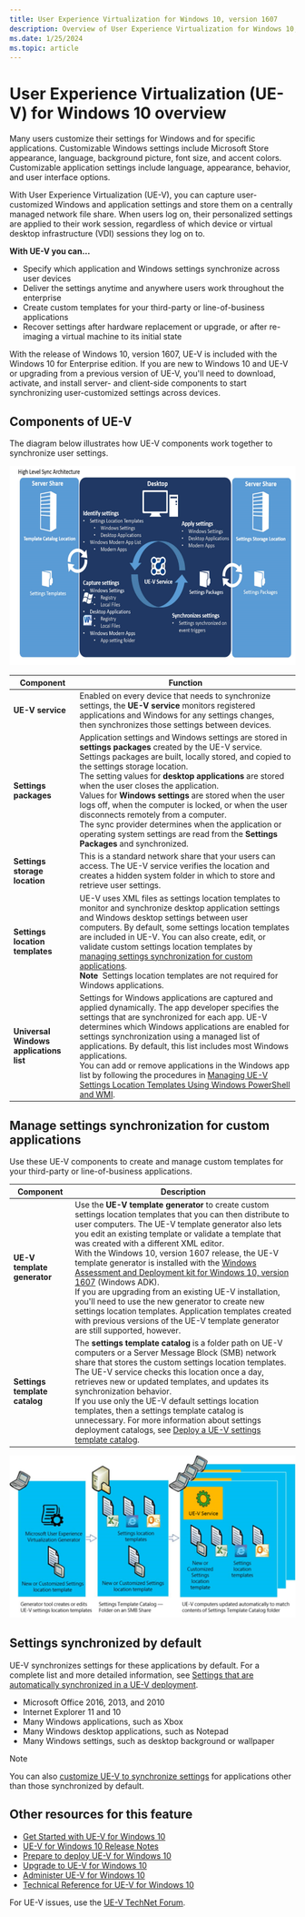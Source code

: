```yaml
---
title: User Experience Virtualization for Windows 10, version 1607
description: Overview of User Experience Virtualization for Windows 10, version 1607
ms.date: 1/25/2024
ms.topic: article
---
```


# User Experience Virtualization (UE-V) for Windows 10 overview

Many users customize their settings for Windows and for specific applications. Customizable Windows settings include Microsoft Store appearance, language, background picture, font size, and accent colors. Customizable application settings include language, appearance, behavior, and user interface options.

With User Experience Virtualization (UE-V), you can capture user-customized Windows and application settings and store them on a centrally managed network file share. When users log on, their personalized settings are applied to their work session, regardless of which device or virtual desktop infrastructure (VDI) sessions they log on to.

**With UE-V you can…**

- Specify which application and Windows settings synchronize across user devices
- Deliver the settings anytime and anywhere users work throughout the enterprise
- Create custom templates for your third-party or line-of-business applications
- Recover settings after hardware replacement or upgrade, or after re-imaging a virtual machine to its initial state

With the release of Windows 10, version 1607, UE-V is included with the Windows 10 for Enterprise edition. If you are new to Windows 10 and UE-V or upgrading from a previous version of UE-V, you'll need to download, activate, and install server- and client-side components to start synchronizing user-customized settings across devices.

## Components of UE-V

The diagram below illustrates how UE-V components work together to synchronize user settings.

<img src="images/uev-archdiagram.png" alt="UE-V architecture, with server share, desktop, and UE-V service" width="625" height="351" />

<!--  SIMPLER METHOD FOR CODING IMAGE
![UE-V architecture, with server share, desktop, and UE-V service.](images/uev-archdiagram.png)
-->

| **Component** | **Function** |
|--|--|
| **UE-V service** | Enabled on every device that needs to synchronize settings, the **UE-V service** monitors registered applications and Windows for any settings changes, then synchronizes those settings between devices. |
| **Settings packages** | Application settings and Windows settings are stored in **settings packages** created by the UE-V service. Settings packages are built, locally stored, and copied to the settings storage location.<br>The setting values for **desktop applications** are stored when the user closes the application.<br>Values for **Windows settings** are stored when the user logs off, when the computer is locked, or when the user disconnects remotely from a computer.<br>The sync provider determines when the application or operating system settings are read from the **Settings Packages** and synchronized. |
| **Settings storage location** | This is a standard network share that your users can access. The UE-V service verifies the location and creates a hidden system folder in which to store and retrieve user settings. |
| **Settings location templates** | UE-V uses XML files as settings location templates to monitor and synchronize desktop application settings and Windows desktop settings between user computers. By default, some settings location templates are included in UE-V. You can also create, edit, or validate custom settings location templates by [managing settings synchronization for custom applications](#manage-settings-synchronization-for-custom-applications).<br>**Note**&nbsp;&nbsp;Settings location templates are not required for Windows applications. |
| **Universal Windows applications list** | Settings for Windows applications are captured and applied dynamically. The app developer specifies the settings that are synchronized for each app. UE-V determines which Windows applications are enabled for settings synchronization using a managed list of applications. By default, this list includes most Windows applications.<br>You can add or remove applications in the Windows app list by following the procedures in [Managing UE-V Settings Location Templates Using Windows PowerShell and WMI](uev-managing-settings-location-templates-using-windows-powershell-and-wmi.md). |

## Manage settings synchronization for custom applications

Use these UE-V components to create and manage custom templates for your third-party or line-of-business applications.

| Component | Description |
|--|--|
| **UE-V template generator** | Use the **UE-V template generator** to create custom settings location templates that you can then distribute to user computers. The UE-V template generator also lets you edit an existing template or validate a template that was created with a different XML editor. <br>With the Windows 10, version 1607 release, the UE-V template generator is installed with the [Windows Assessment and Deployment kit for Windows 10, version 1607](https://developer.microsoft.com/windows/hardware/windows-assessment-deployment-kit) (Windows ADK). <br>If you are upgrading from an existing UE-V installation, you'll need to use the new generator to create new settings location templates. Application templates created with previous versions of the UE-V template generator are still supported, however. |
| **Settings template catalog** | The **settings template catalog** is a folder path on UE-V computers or a Server Message Block (SMB) network share that stores the custom settings location templates. The UE-V service checks this location once a day, retrieves new or updated templates, and updates its synchronization behavior.<br>If you use only the UE-V default settings location templates, then a settings template catalog is unnecessary. For more information about settings deployment catalogs, see [Deploy a UE-V settings template catalog](uev-deploy-uev-for-custom-applications.md). |

<!-- PRESERVING ORIGINAL IMAGE CODING JUST IN CASE - NOTE THAT UPDATED IMAGE IS A PNG FILE
<img src="media/image2.gif" width="595" height="330" />
-->

![UE-V template generator process.](images/uev-generator-process.png)

## Settings synchronized by default

UE-V synchronizes settings for these applications by default. For a complete list and more detailed information, see [Settings that are automatically synchronized in a UE-V deployment](uev-prepare-for-deployment.md).

- Microsoft Office 2016, 2013, and 2010
- Internet Explorer 11 and 10
- Many Windows applications, such as Xbox
- Many Windows desktop applications, such as Notepad
- Many Windows settings, such as desktop background or wallpaper

> [!NOTE]
> You can also [customize UE-V to synchronize settings](uev-deploy-uev-for-custom-applications.md) for applications other than those synchronized by default.

## Other resources for this feature

- [Get Started with UE-V for Windows 10](uev-getting-started.md)
- [UE-V for Windows 10 Release Notes](uev-release-notes-1607.md)
- [Prepare to deploy UE-V for Windows 10](uev-prepare-for-deployment.md)
- [Upgrade to UE-V for Windows 10](uev-upgrade-uev-from-previous-releases.md)
- [Administer UE-V for Windows 10](uev-administering-uev.md)
- [Technical Reference for UE-V for Windows 10](uev-technical-reference.md)

For UE-V issues, use the [UE-V TechNet Forum](https://social.technet.microsoft.com/Forums/home?forum=mdopuev&filter=alltypes&sort=lastpostdesc).
